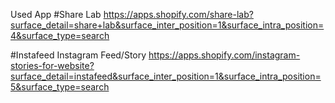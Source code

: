 Used App
#Share Lab
https://apps.shopify.com/share-lab?surface_detail=share+lab&surface_inter_position=1&surface_intra_position=4&surface_type=search

#Instafeed Instagram Feed/Story
https://apps.shopify.com/instagram-stories-for-website?surface_detail=instafeed&surface_inter_position=1&surface_intra_position=5&surface_type=search
